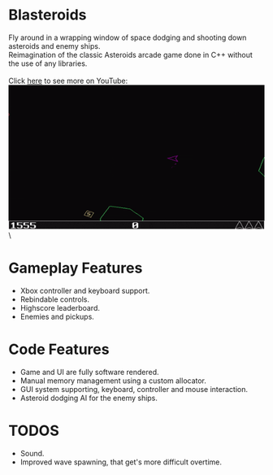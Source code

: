 # Blasteroids
Fly around in a wrapping window of space dodging and shooting down asteroids and enemy ships.\
Reimagination of the classic Asteroids arcade game done in C++ without the use of any libraries.\
\
Click [here](https://www.youtube.com/watch?v=vDoti8Nhkpw) to see more on YouTube:\
![Alt Text](https://github.com/Lillu70/Blasteroids/blob/main/Page_Data/blasteroids_gamplay.gif)\

# Gameplay Features
- Xbox controller and keyboard support.
- Rebindable controls.
- Highscore leaderboard.
- Enemies and pickups.
# Code Features
- Game and UI are fully software rendered.
- Manual memory management using a custom allocator.
- GUI system supporting, keyboard, controller and mouse interaction.
- Asteroid dodging AI for the enemy ships.
# TODOS
- Sound.
- Improved wave spawning, that get's more difficult overtime.

